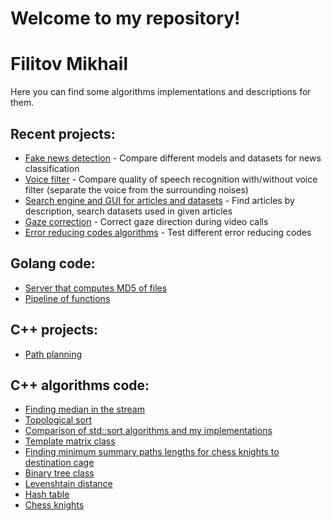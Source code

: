 # Welcome to my repository!
<h1> Filitov Mikhail </h1>
Here you can find some algorithms implementations and descriptions for them.


Recent projects:
-------------
+ [Fake news detection](https://github.com/sk-nlp-team/fake_news_detection) - Compare different models and datasets for news classification
+ [Voice filter](https://github.com/aniton/VoiceFilter-by-Megatron3000ultraSkill) - Compare quality of speech recognition with/without voice filter (separate the voice from the surrounding noises)
+ [Search engine and GUI for articles and datasets](https://github.com/SK-FSE/SEArch) - Find articles by description, search datasets used in given articles
+ [Gaze correction](https://github.com/lll-phill-lll/gaze_correction) - Correct gaze direction during video calls
+ [Error reducing codes algorithms](https://github.com/supereboyteam/error-reducing-codes) - Test different error reducing codes


Golang code:
---------
+ [Server that computes MD5 of files](https://github.com/lll-phill-lll/web_service_GO)
+ [Pipeline of functions](https://github.com/lll-phill-lll/function-pipeline/tree/master)

C++ projects:
------------
+ [Path planning](https://github.com/lll-phill-lll/Path_planning)

C++ algorithms code:
-----------
+ [Finding median in the stream]( https://github.com/lll-phill-lll/codes/tree/master/algorithms/streaming_median
        "implementation and description")
 + [Topological sort](https://github.com/lll-phill-lll/codes/tree/master/algorithms/topsort "implementation and description")
 + [Comparison of std::sort algorithms and my implementations](https://github.com/lll-phill-lll/codes/tree/master/algorithms/sorts "implementation and description")
 + [Template matrix class](https://github.com/lll-phill-lll/codes/tree/master/algorithms/Matrix_class "implementation and description")
 + [Finding minimum summary paths lengths for chess knights to destination cage](https://github.com/lll-phill-lll/codes/tree/master/algorithms/Chess_knight "implementation and description")
 + [Binary tree class](https://github.com/lll-phill-lll/codes/blob/master/algorithms/Bin_tree "implementation and description")
 + [Levenshtain distance](https://github.com/lll-phill-lll/codes/tree/master/algorithms/Levenshtein%20distance "implementation and description")
 + [Hash table](https://github.com/lll-phill-lll/codes/tree/master/algorithms/Hash_table "implementation and description")
 + [Chess knights](https://github.com/lll-phill-lll/codes/tree/master/algorithms/Chess_knight "implementation and description")



